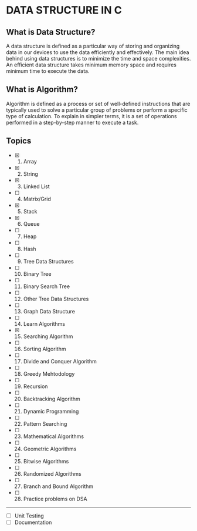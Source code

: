 # DATA STRUCTURE IN C

## What is Data Structure?
A data structure is defined as a particular way of storing and organizing data in our devices to use the data efficiently and effectively. The main idea behind using data structures is to minimize the time and space complexities. An efficient data structure takes minimum memory space and requires minimum time to execute the data.

## What is Algorithm?
Algorithm is defined as a process or set of well-defined instructions that are typically used to solve a particular group of problems or perform a specific type of calculation. To explain in simpler terms, it is a set of operations performed in a step-by-step manner to execute a task.

## Topics

- [x] 1. Array
- [x] 2. String
- [x] 3. Linked List
- [ ] 4. Matrix/Grid
- [x] 5. Stack
- [x] 6. Queue
- [ ] 7. Heap
- [ ] 8. Hash
- [ ] 9. Tree Data Structures
- [ ] 10. Binary Tree
- [ ] 11. Binary Search Tree
- [ ] 12. Other Tree Data Structures
- [ ] 13. Graph Data Structure
- [ ] 14. Learn Algorithms
- [x] 15. Searching Algorithm
- [ ] 16. Sorting Algorithm
- [ ] 17. Divide and Conquer Algorithm
- [ ] 18. Greedy Mehtodology
- [ ] 19. Recursion
- [ ] 20. Backtracking Algorithm
- [ ] 21. Dynamic Programming
- [ ] 22. Pattern Searching
- [ ] 23. Mathematical Algorithms
- [ ] 24. Geometric Algorithms
- [ ] 25. Bitwise Algorithms
- [ ] 26. Randomized Algorithms
- [ ] 27. Branch and Bound Algorithm
- [ ] 28. Practice problems on DSA

------------------------------------------------------
- [ ] Unit Testing
- [ ] Documentation